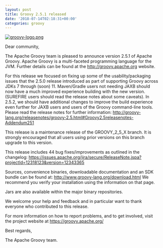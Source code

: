 ```yaml
---
layout: post
title: Groovy 2.5.1 released
date: '2018-07-14T02:18:31+00:00'
categories: groovy
---
```

<a href="http://groovy-lang.org/index.html"><img src="https://blogs.apache.org/groovy/mediaresource/58a149c0-e332-40dd-b450-59ffe0c96b74?t=true" alt="groovy-logo.png"></img></a>

<p>
Dear community,
</p><p>

The Apache Groovy team is pleased to announce version 2.5.1 of Apache Groovy.
Apache Groovy is a multi-faceted programming language for the JVM.
Further details can be found at the <a href="http://groovy.apache.org/">http://groovy.apache.org</a> website.
</p><p>

For this release we focused on fixing up some of the usability/packaging issues
that the 2.5.0 release introduced as part of supporting Groovy across
JDKs 7 through (soon) 11. Maven/Gradle users not needing JAXB should
now have a much improved experience building with the new version.
(SUREFIRE users should read the release notes about some caveats).
In 2.5.2, we should have additional changes to improve the build
experience even further
for JAXB users and users of the Groovy command-line tools. Please read
the release
notes for further information:
<a href="http://groovy-lang.org/releasenotes/groovy-2.5.html#Groovy2.5releasenotes-Addendum251">http://groovy-lang.org/releasenotes/groovy-2.5.html#Groovy2.5releasenotes-Addendum251</a>
</p><p>

This release is a maintenance release of the GROOVY_2_5_X branch.
It is strongly encouraged that all users using prior
versions on this branch upgrade to this version.
</p><p>

This release includes 44 bug fixes/improvements as outlined in the changelog:
<a href="https://issues.apache.org/jira/secure/ReleaseNote.jspa?projectId=12318123&version=12343365">https://issues.apache.org/jira/secure/ReleaseNote.jspa?projectId=12318123&version=12343365</a>
</p><p>

Sources, convenience binaries, downloadable documentation and an SDK
bundle can be found at: <a href="http://www.groovy-lang.org/download.html">http://www.groovy-lang.org/download.html</a>
We recommend you verify your installation using the information on that page.
</p><p>

Jars are also available within the major binary repositories.
</p><p>

We welcome your help and feedback and in particular want
to thank everyone who contributed to this release.
</p><p>

For more information on how to report problems, and to get involved,
visit the project website at <a href="https://groovy.apache.org/">https://groovy.apache.org/</a>
</p><p>

Best regards,
</p><p>

The Apache Groovy team.
</p>
